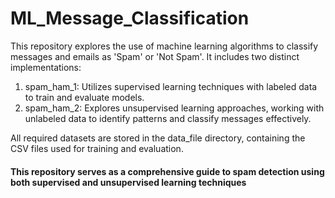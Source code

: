 # ML_Message_Classification

This repository explores the use of machine learning algorithms to classify messages and emails as 'Spam' or 'Not Spam'. It includes two distinct implementations:

1) spam_ham_1: Utilizes supervised learning techniques with labeled data to train and evaluate models.
2) spam_ham_2: Explores unsupervised learning approaches, working with unlabeled data to identify patterns and classify messages effectively.

All required datasets are stored in the data_file directory, containing the CSV files used for training and evaluation.

#### This repository serves as a comprehensive guide to spam detection using both supervised and unsupervised learning techniques
